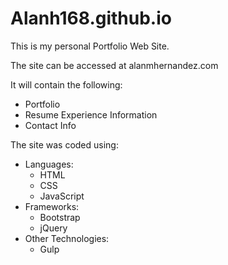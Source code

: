# Alanh168.github.io
This is my personal Portfolio Web Site.

The site can be accessed at alanmhernandez.com

It will contain the following:
  * Portfolio
  * Resume Experience Information
  * Contact Info

The site was coded using:
  * Languages:
    * HTML
    * CSS
    * JavaScript
  * Frameworks:
    * Bootstrap
    * jQuery
  * Other Technologies:
    * Gulp
